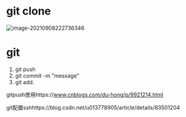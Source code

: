 # git clone

![image-20210908222736346](C:\Users\user\AppData\Roaming\Typora\typora-user-images\image-20210908222736346.png)



# git 

1. git push
2. git commit -m "message"
3. git add.

 gitpush使用https://www.cnblogs.com/du-hong/p/9921214.html

git配置sshhttps://blog.csdn.net/u013778905/article/details/83501204



